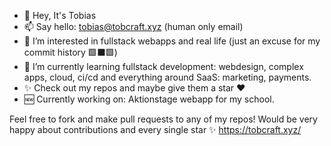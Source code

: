 - 👋 Hey, It's Tobias
- 📫 Say hello: tobias@tobcraft.xyz (human only email)
- 👀 I’m interested in fullstack webapps and real life (just an excuse for my commit history 🟩⬛🟩)
- 🌱 I’m currently learning fullstack development: webdesign, complex apps, cloud, ci/cd and everything around SaaS: marketing, payments.
- ✨ Check out my repos and maybe give them a star ❤️
- 🆕 Currently working on: Aktionstage webapp for my school.

Feel free to fork and make pull requests to any of my repos! Would be very happy about contributions and every single star ✨
https://tobcraft.xyz/
